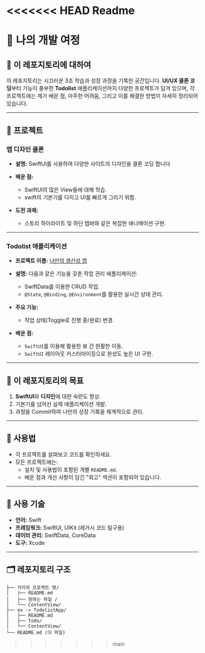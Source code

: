 <<<<<<< HEAD
**Readme**
=======
# 📝 나의 개발 여정

## 🌟 이 레포지토리에 대하여

이 레포지토리는 시끄러운 3조 학습과 성장 과정을 기록한 공간입니다. **UI/UX 클론 코딩**부터 기능이 풍부한 **Todolist** 애플리케이션까지 다양한 프로젝트가 담겨 있으며, 각 프로젝트에는 제가 배운 점, 마주한 어려움, 그리고 이를 해결한 방법이 자세히 정리되어 있습니다.

---

## 📂 프로젝트

### **앱 디자인 클론**

- **설명:** SwiftUI를 사용하여 다양한 사이트의 디자인을 클론 코딩 합니다
- **배운 점:**

  - SwiftUI의 많은 View들에 대해 학습.
  - swift의 기본기를 다지고 UI를 빠르게 그리기 위함.

- **도전 과제:**
  - 스토리 하이라이트 및 하단 탭바와 같은 복잡한 애니메이션 구현.

---

### **Todolist 애플리케이션**

- **프로젝트 이름:** [나만의 생산성 앱](#)
- **설명:** 다음과 같은 기능을 갖춘 작업 관리 애플리케이션:

  - SwiftData를 이용한 CRUD 작업.
  - `@State`, `@Binding`, `@Environment`를 활용한 실시간 상태 관리.

- **주요 기능:**

  - 작업 상태(Toggle로 진행 중/완료) 변경.

- **배운 점:**
  - `SwiftUI`를 이용해 활용한 뷰 간 원활한 이동.
  - `SwiftUI` 레이아웃 커스터마이징으로 완성도 높은 UI 구현.

---

## 🎯 이 레포지토리의 목표

1. **SwiftUI**와 **디자인**에 대한 숙련도 향상.
2. 기본기를 넘어선 실제 애플리케이션 개발.
3. 과정을 Commit하여 나만의 성장 기록을 체계적으로 관리.

---

## 🚀 사용법

- 각 프로젝트를 살펴보고 코드를 확인하세요.
- 모든 프로젝트에는:
  - 설치 및 사용법이 포함된 개별 `README.md`.
  - 배운 점과 개선 사항이 담긴 "회고" 섹션이 포함되어 있습니다.

---

## 📖 사용 기술

- **언어:** Swift
- **프레임워크:** SwiftUI, UIKit (레거시 코드 탐구용)
- **데이터 관리:** SwiftData, CoreData
- **도구:** Xcode

---

## 🗂 레포지토리 구조

```plaintext
├── 각자의 프로젝트 명/
│   ├── README.md
│   ├── 원하는 파일 /
│   └── ContentView/
├── ex -> TodolistApp/
│   ├── README.md
│   ├── Todo/
│   └── ContentView/
└── README.md (이 파일)
```
>>>>>>> main
